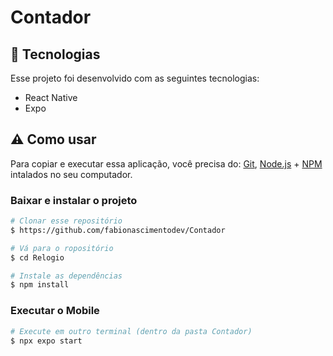 # Contador

## 🚀 Tecnologias

Esse projeto foi desenvolvido com as seguintes tecnologias:

- React Native
- Expo

## ⚠ Como usar

Para copiar e executar essa aplicação, você precisa do: [Git](https://git-scm.com), [Node.js](https://nodejs.org/en) + [NPM](https://www.npmjs.com/) intalados no seu computador.

### Baixar e instalar o projeto

```bash
# Clonar esse repositório
$ https://github.com/fabionascimentodev/Contador

# Vá para o ropositório
$ cd Relogio

# Instale as dependências
$ npm install
```
### Executar o Mobile

```bash
# Execute em outro terminal (dentro da pasta Contador)
$ npx expo start
